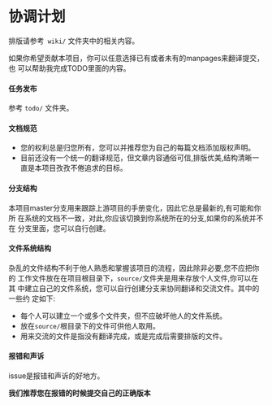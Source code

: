 # 协调计划

排版请参考` wiki/` 文件夹中的相关内容。

如果你希望贡献本项目，你可以任意选择已有或者未有的manpages来翻译提交，也
可以帮助我完成TODO里面的内容。

#### 任务发布

参考 `todo/` 文件夹。

#### 文档规范

* 您的权利总是归您所有，您可以并推荐您为自己的每篇文档添加版权声明。
* 目前还没有一个统一的翻译规范，但文章内容通俗可信,排版优美,结构清晰一直是本项目孜孜不倦追求的目标。

#### 分支结构

本项目master分支用来跟踪上游项目的手册变化，因此它总是最新的,有可能和你所
在系统的文档不一致，对此,你应该切换到你系统所在的分支,如果你的系统并不在
分支里面，您可以自行创建。

#### 文件系统结构

杂乱的文件结构不利于他人熟悉和掌握该项目的流程，因此除非必要,您不应把你的
工作文件放在在项目根目录下，`source/`文件夹是用来存放个人文件,你可以在其
中建立自己的文件系统，您可以自行创建分支来协同翻译和交流文件。其中的一些约
定如下:

* 每个人可以建立一个或多个文件夹，但不应破坏他人的文件系统。
* 放在`source/`根目录下的文件可供他人取用。
* 用来交流的文件是指没有翻译完成，或是完成后需要排版的文件。

#### 报错和声诉

issue是报错和声诉的好地方。

**我们推荐您在报错的时候提交自己的正确版本**

